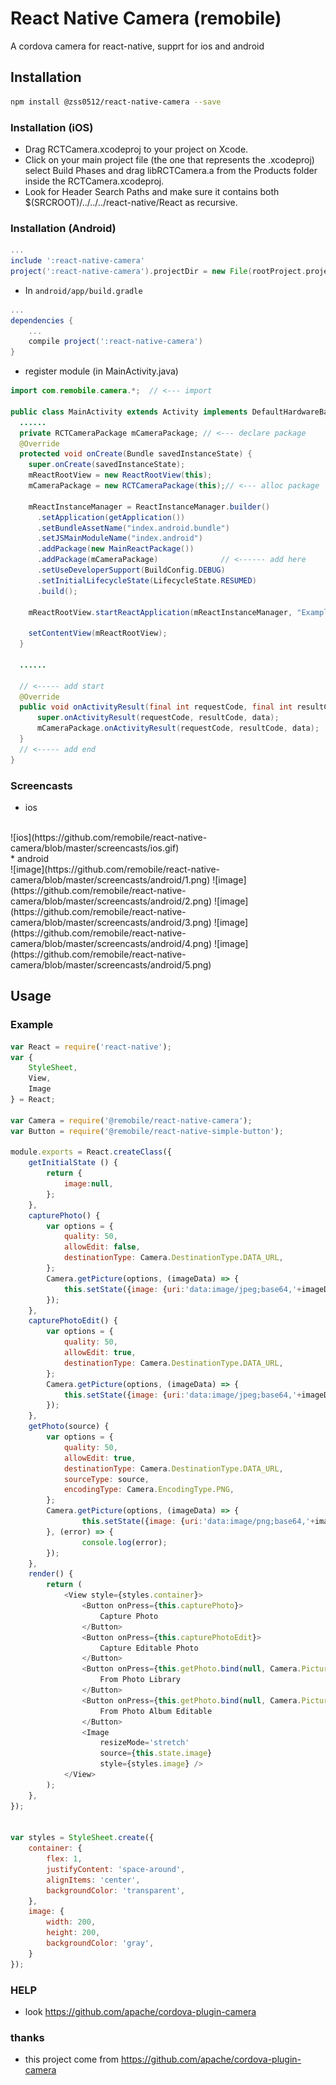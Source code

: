 # React Native Camera (remobile)
A cordova camera for react-native, supprt for ios and android

## Installation
```sh
npm install @zss0512/react-native-camera --save
```
### Installation (iOS)
* Drag RCTCamera.xcodeproj to your project on Xcode.
* Click on your main project file (the one that represents the .xcodeproj) select Build Phases and drag libRCTCamera.a from the Products folder inside the RCTCamera.xcodeproj.
* Look for Header Search Paths and make sure it contains both $(SRCROOT)/../../../react-native/React as recursive.

### Installation (Android)
```gradle
...
include ':react-native-camera'
project(':react-native-camera').projectDir = new File(rootProject.projectDir, '../node_modules/@remobile/react-native-camera/android')
```

* In `android/app/build.gradle`

```gradle
...
dependencies {
    ...
    compile project(':react-native-camera')
}
```

* register module (in MainActivity.java)

```java
import com.remobile.camera.*;  // <--- import

public class MainActivity extends Activity implements DefaultHardwareBackBtnHandler {
  ......
  private RCTCameraPackage mCameraPackage; // <--- declare package
  @Override
  protected void onCreate(Bundle savedInstanceState) {
    super.onCreate(savedInstanceState);
    mReactRootView = new ReactRootView(this);
    mCameraPackage = new RCTCameraPackage(this);// <--- alloc package

    mReactInstanceManager = ReactInstanceManager.builder()
      .setApplication(getApplication())
      .setBundleAssetName("index.android.bundle")
      .setJSMainModuleName("index.android")
      .addPackage(new MainReactPackage())
      .addPackage(mCameraPackage)              // <------ add here
      .setUseDeveloperSupport(BuildConfig.DEBUG)
      .setInitialLifecycleState(LifecycleState.RESUMED)
      .build();

    mReactRootView.startReactApplication(mReactInstanceManager, "ExampleRN", null);

    setContentView(mReactRootView);
  }

  ......

  // <----- add start
  @Override
  public void onActivityResult(final int requestCode, final int resultCode, final Intent data) {
      super.onActivityResult(requestCode, resultCode, data);
      mCameraPackage.onActivityResult(requestCode, resultCode, data);
  }
  // <----- add end
}
```

### Screencasts
* ios
<br>
![ios](https://github.com/remobile/react-native-camera/blob/master/screencasts/ios.gif)
<br>
* android
<br>
![image](https://github.com/remobile/react-native-camera/blob/master/screencasts/android/1.png)
![image](https://github.com/remobile/react-native-camera/blob/master/screencasts/android/2.png)
![image](https://github.com/remobile/react-native-camera/blob/master/screencasts/android/3.png)
![image](https://github.com/remobile/react-native-camera/blob/master/screencasts/android/4.png)
![image](https://github.com/remobile/react-native-camera/blob/master/screencasts/android/5.png)

## Usage

### Example
```js
var React = require('react-native');
var {
    StyleSheet,
    View,
    Image
} = React;

var Camera = require('@remobile/react-native-camera');
var Button = require('@remobile/react-native-simple-button');

module.exports = React.createClass({
    getInitialState () {
        return {
            image:null,
        };
    },
    capturePhoto() {
        var options = {
            quality: 50,
            allowEdit: false,
            destinationType: Camera.DestinationType.DATA_URL,
        };
        Camera.getPicture(options, (imageData) => {
            this.setState({image: {uri:'data:image/jpeg;base64,'+imageData}});
        });
    },
    capturePhotoEdit() {
        var options = {
            quality: 50,
            allowEdit: true,
            destinationType: Camera.DestinationType.DATA_URL,
        };
        Camera.getPicture(options, (imageData) => {
            this.setState({image: {uri:'data:image/jpeg;base64,'+imageData}});
        });
    },
    getPhoto(source) {
        var options = {
            quality: 50,
            allowEdit: true,
            destinationType: Camera.DestinationType.DATA_URL,
            sourceType: source,
            encodingType: Camera.EncodingType.PNG,
        };
        Camera.getPicture(options, (imageData) => {
                this.setState({image: {uri:'data:image/png;base64,'+imageData}});
        }, (error) => {
                console.log(error);
        });
    },
    render() {
        return (
            <View style={styles.container}>
                <Button onPress={this.capturePhoto}>
                    Capture Photo
                </Button>
                <Button onPress={this.capturePhotoEdit}>
                    Capture Editable Photo
                </Button>
                <Button onPress={this.getPhoto.bind(null, Camera.PictureSourceType.PHOTOLIBRARY)}>
                    From Photo Library
                </Button>
                <Button onPress={this.getPhoto.bind(null, Camera.PictureSourceType.SAVEDPHOTOALBUM)}>
                    From Photo Album Editable
                </Button>
                <Image
                    resizeMode='stretch'
                    source={this.state.image}
                    style={styles.image} />
            </View>
        );
    },
});


var styles = StyleSheet.create({
    container: {
        flex: 1,
        justifyContent: 'space-around',
        alignItems: 'center',
        backgroundColor: 'transparent',
    },
    image: {
        width: 200,
        height: 200,
        backgroundColor: 'gray',
    }
});
```

### HELP
* look https://github.com/apache/cordova-plugin-camera


### thanks
* this project come from https://github.com/apache/cordova-plugin-camera
